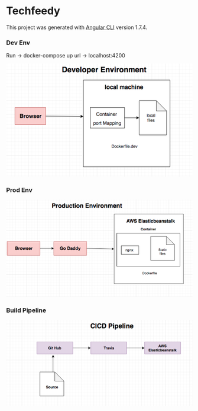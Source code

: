 # Techfeedy

This project was generated with [Angular CLI](https://github.com/angular/angular-cli) version 1.7.4.

### Dev Env

Run -> docker-compose up
url -> localhost:4200

![](documentation/images/Dev.png)

### Prod Env

![](documentation/images/Prod.png)

### Build Pipeline

![](documentation/images/CICD.png)
